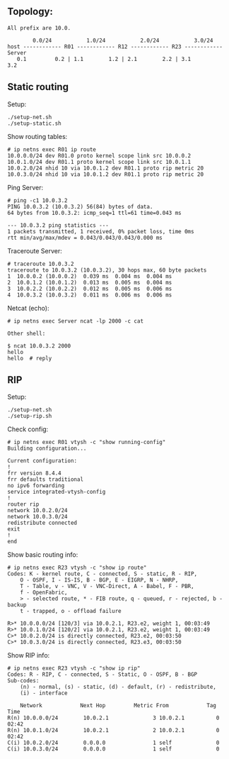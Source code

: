 

## Topology:

    All prefix are 10.0.

            0.0/24           1.0/24           2.0/24           3.0/24
    host ------------ R01 ------------ R12 ------------ R23 ------------ Server
       0.1         0.2 | 1.1        1.2 | 2.1        2.2 | 3.1          3.2



## Static routing

Setup:

    ./setup-net.sh
    ./setup-static.sh

Show routing tables:

    # ip netns exec R01 ip route
    10.0.0.0/24 dev R01.0 proto kernel scope link src 10.0.0.2
    10.0.1.0/24 dev R01.1 proto kernel scope link src 10.0.1.1
    10.0.2.0/24 nhid 10 via 10.0.1.2 dev R01.1 proto rip metric 20
    10.0.3.0/24 nhid 10 via 10.0.1.2 dev R01.1 proto rip metric 20

Ping Server:

    # ping -c1 10.0.3.2
    PING 10.0.3.2 (10.0.3.2) 56(84) bytes of data.
    64 bytes from 10.0.3.2: icmp_seq=1 ttl=61 time=0.043 ms

    --- 10.0.3.2 ping statistics ---
    1 packets transmitted, 1 received, 0% packet loss, time 0ms
    rtt min/avg/max/mdev = 0.043/0.043/0.043/0.000 ms

Traceroute Server:

    # traceroute 10.0.3.2
    traceroute to 10.0.3.2 (10.0.3.2), 30 hops max, 60 byte packets
    1  10.0.0.2 (10.0.0.2)  0.039 ms  0.004 ms  0.004 ms
    2  10.0.1.2 (10.0.1.2)  0.013 ms  0.005 ms  0.004 ms
    3  10.0.2.2 (10.0.2.2)  0.012 ms  0.005 ms  0.006 ms
    4  10.0.3.2 (10.0.3.2)  0.011 ms  0.006 ms  0.006 ms

Netcat (echo):

    # ip netns exec Server ncat -lp 2000 -c cat

    Other shell:

    $ ncat 10.0.3.2 2000
    hello
    hello  # reply


## RIP

Setup:

    ./setup-net.sh
    ./setup-rip.sh

Check config:

    # ip netns exec R01 vtysh -c "show running-config"
    Building configuration...

    Current configuration:
    !
    frr version 8.4.4
    frr defaults traditional
    no ipv6 forwarding
    service integrated-vtysh-config
    !
    router rip
    network 10.0.2.0/24
    network 10.0.3.0/24
    redistribute connected
    exit
    !
    end

Show basic routing info:

    # ip netns exec R23 vtysh -c "show ip route"
    Codes: K - kernel route, C - connected, S - static, R - RIP,
        O - OSPF, I - IS-IS, B - BGP, E - EIGRP, N - NHRP,
        T - Table, v - VNC, V - VNC-Direct, A - Babel, F - PBR,
        f - OpenFabric,
        > - selected route, * - FIB route, q - queued, r - rejected, b - backup
        t - trapped, o - offload failure

    R>* 10.0.0.0/24 [120/3] via 10.0.2.1, R23.e2, weight 1, 00:03:49
    R>* 10.0.1.0/24 [120/2] via 10.0.2.1, R23.e2, weight 1, 00:03:49
    C>* 10.0.2.0/24 is directly connected, R23.e2, 00:03:50
    C>* 10.0.3.0/24 is directly connected, R23.e3, 00:03:50

Show RIP info:

    # ip netns exec R23 vtysh -c "show ip rip"
    Codes: R - RIP, C - connected, S - Static, O - OSPF, B - BGP
    Sub-codes:
        (n) - normal, (s) - static, (d) - default, (r) - redistribute,
        (i) - interface

        Network            Next Hop         Metric From            Tag Time
    R(n) 10.0.0.0/24        10.0.2.1              3 10.0.2.1          0 02:42
    R(n) 10.0.1.0/24        10.0.2.1              2 10.0.2.1          0 02:42
    C(i) 10.0.2.0/24        0.0.0.0               1 self              0
    C(i) 10.0.3.0/24        0.0.0.0               1 self              0
